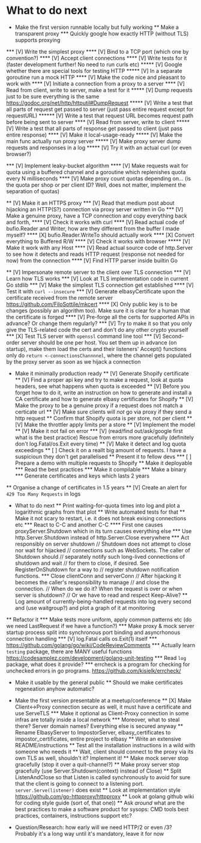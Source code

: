 What to do next
================

* Make the first version runnable locally but fully working
** Make a transparent proxy
*** Quickly google how exactly HTTP (without TLS) supports proxying

*** [V] Write the simplest proxy
**** [V] Bind to a TCP port (which one by convention?)
**** [V] Accept client connections
**** [V] Write tests for it (faster development further! No need to run curls etc)
***** [V] Google whether there are special tools for testing HTTP
***** [V] In a separate goroutine run a mock HTTP
**** [V] Make the code nice and pleasant to work with
**** [V] Initiate a connection from a proxy to a server
**** [V] Read from client, write to server, make a test for it
***** [V] Dump requests just to be sure everything is the same https://godoc.org/net/http/httputil#DumpRequest
***** [V] Write a test that all parts of request get passed to server (just pass entire request except for requestURL)
****** [V] Write a test that request URL becomes request path before being sent to server
**** [V] Read from server, write to client
***** [V] Write a test that all parts of response get passed to client (just pass entire response)
**** [V] Make it local-usage-ready
***** [V] Make the main func actually run proxy server
***** [V] Make proxy server dump requests and responses in a log
***** [V] Try it with an actual curl (or even browser?)

*** [V] Implement leaky-bucket algorithm
**** [V] Make requests wait for quota using a buffered channel and a goroutine which replenishes quota every N milliseconds
**** [V] Make proxy count quotas depending on... (is the quota per shop or per client ID? Well, does not matter, implement the separation of quotas)

** [V] Make it an HTTPS proxy
*** [V] Read that medium post about hijacking an HTTP(S?) connection via proxy server written in Go
*** [V] Make a genuine proxy, have a TCP connection and copy everything back and forth,
**** [V] Check it works with curl
**** [V] Read actual code of bufio.Reader and Writer, how are they different from the buffer I made myself?
**** [X] bufio.Reader.WriteTo should actually work
**** [X] Convert everything to Buffered R/W
**** [V] Check it works with browser
***** [V] Make it work with any Host
**** [V] Read actual source code of http.Server to see how it detects and reads HTTP request (response not needed for now) from the connection
**** [V] Find HTTP parser inside builtin Go

** [V] Impersonate remote server to the client over TLS connection
*** [V] Learn how TLS works
*** [V] Look at TLS implementation code in current Go stdlib
*** [V] Make the simplest TLS connection get established
**** [V] Test it with `curl --insecure`
*** [V] Generate elbasyCertificate upon the certificate received from the remote server https://github.com/FiloSottile/mkcert
**** [X] Only public key is to be changes (possibly an algorithm too). Make sure it is clear for a human that the certificate is forged
**** [V] Pre-forge all the certs for supported APIs in advance? Or change them regularly?
*** [V] Try to make it so that you only give the TLS-related code the cert and don't do any other crypto yourself
*** [X] Test TLS server with `openssl` command line tool
*** [V] Second-order server should be one per host. You set them up in advance (on startup), make them load the certs and their listeners' Accept() functions only do `return <-connectionsChannnnel`, where the channel gets populated by the proxy server as soon as we hijack a connection

* Make it minimally production ready
** [V] Generate Shopify certificate
** [V] Find a proper api key and try to make a request, look at quota headers, see what happens when quota is exceeded
** [V] Before you forget how to do it, write an instruction on how to generate and install a CA certificate and how to generate elbasy certificates for Shopify
** [V] Make the proxy to be a genuine proxy if a request does not match a certicate url
** [V] Make sure clients will *not* go via proxy if they send a http request
** Confirm that Shopify quota is per store, not per client
** [V] Make the throttler apply limits per a store
** [V] Implement the model
** [V] Make it not fail on error
*** [V] (read/find out/ask/google first what is the best practice) Rescue from errors more gracefully (definitely don't log.Fatal/os.Exit every time)
** [V] Make it detect and log quota exceedings
** [ ] Check it on a reallt big amount of requests. I have a suspicioun they don't get parallelised
** Present it to fellow devs
*** [ ] Prepare a demo with multiple requests to Shopify
** Make it deployable
*** Read the best practices
*** Make it compilable
*** Make a binary
*** Generate certificates and keys which lasts 2 years

** Organise a change of certificates in 1.5 years
** [V] Create an alert for `429 Too Many Requests` in logs

* What to do next
** Print waiting-for-quota times into log and plot a logarithmic graphs from that plot
** Write automated tests for that
** Make it not scary to restart, i.e. it does not break exising connections etc
*** React to C-C and another C-C
**** First one causes proxyServer.Shutdown which in its turn causes everything else
*** Use http.Server.Shutdown instead of http.Server.Close everywhere
*** Act responsibly on server shutdown
// Shutdown does not attempt to close nor wait for hijacked
// connections such as WebSockets. The caller of Shutdown should
// separately notify such long-lived connections of shutdown and wait
// for them to close, if desired. See RegisterOnShutdown for a way to
// register shutdown notification functions.
*** Close clientConn and serverConn
// After hijacking it becomes the caller's responsibility to manage
// and close the connection.
// When do we do it? When the request is over or when server is shutdown?
// Or we have to read and respect Keep-Alive?
** Log amount of currently-being-handled requests into log every second and (use waitgroup?) and plot a graph of it at monitoring

** Refactor it
*** Make tests more uniform, apply common patterns etc (do we need LastRequest if we have a function?)
*** Make proxy & mock server startup process split into synchronous port binding and asyncrhonous connection handling
*** [V] log.Fatal calls os.Exit(1) itself
*** https://github.com/golang/go/wiki/CodeReviewComments
*** Actually learn `testing` package, there are MANY useful functions
https://codesamplez.com/development/golang-unit-testing
*** Read `log` package, what does it provide?
*** errcheck is a program for checking for unchecked errors in go programs. https://github.com/kisielk/errcheck/

* Make it usable by the general public
** Should we make certificates regeneation anyhow automatic?

* Make the first version presentable at a meetup/conference
** [X] Make Client<->Proxy connection secure as well, it must have a certificate and use ServeTLS
*** Make it optional as Client-Proxy connection in some infras are totally inside a local network
*** Moreover, what to steal there? Server domain names? Everything else is secured anyway
** Rename ElbasyServer to ImpostorServer, elbasy_certificates to impostor_certificates, entire project to elbasy
** Write an extensive README/instructions
** Test all the installation instructions in a wild with someone who needs it
** Wait, client should connect to the proxy via its own TLS as well, shouldn't it? Implement it!
** Make mock server stop gracefully (stop it over a quit-channel?)
** Make proxy server stop gracefully (use Server.Shutdown(context) instead of Close)
** Split ListenAndClose so that Listen is called synchronously to avoid for sure that the client is going to connect to a listening port. `server.Serve(listener)` does exist
** Look at implementation style https://github.com/go-httpproxy/httpproxy
** Look at golang github wiki for coding style guide (sort of, that one))
** Ask _around_ what are the best practices to make a software product for sysops: CMD tools best practices, containers, instructions support etc?

* Question/Research: how early will we need HTTP/2 or even /3? Probably it's a long way until it's mandatory, leave it for now
